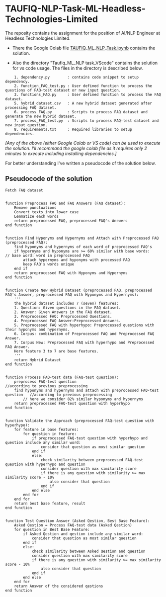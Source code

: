 # TAUFIQ-NLP-Task-ML-Headless-Technologies-Limited
The reposity contains the assignment for the position of AI/NLP Engineer at Headless Technologies Limited. 

- There the Google Colab file [TAUFIQ_ML_NLP_Task.ipynb](https://github.com/Muhammad-Taufiq-Khan/TAUFIQ-NLP-Task-ML-Headless-Technologies-Limited/blob/main/TAUFIQ_ML_NLP_Task.ipynb) contains the solution.

- Also the directory "Taufiq_ML_NLP task_VScode" contains the solution for vs code usage. The files in the directory is described below.
```
    1. dependency.py        : contains code snippet to setup dependency.
    2. function_FAQ_test.py : User defined function to process the questions of FAQ-test dataset or new input question.
    3. functions_FAQ.py     : User defined function to process the FAQ dataset.
    5. hybrid_dataset.csv   : A new hybrid dataset generated after processing FAQ dataset.
    6. process_FAQ.py       : Scripts to process FAQ dataset and generate the new hybrid dataset.
    7. process_FAQ_test.py  : Scripts to process FAQ-test dataset and new input question.
    8. requirements.txt     : Required libraries to setup dependencies.
```

*[Any of the above (either Google Colab or VS code) can be used to execute the solution. I'll recommand the google colab file as it requires only 2 minutes to execute including installing dependencies.]*

For better understanding I've written a pseudocode of the solution below.

## **Pseudocode of the solution**
```
Fetch FAQ dataset


function Preprocess FAQ and FAQ Answers (FAQ dataset):
    Remove punctuations
    Convert texts into lower case
    Lemmatize each words
    return preprocessed FAQ, preprocessed FAQ's Answers
end function


function Find Hyponyms and Hypernyms and Attach with Preprocessed FAQ (preprocessed FAQ):
    find hyponyms and hypernyms of each word of preprocessed FAQ's
    if hypernyms and hyponyms are >= 60% similar with base words:       // base word: word in preprocessed FAQ
        attach hypernyms and hyponyms with processed FAQ
        keep FAQ's words unique
    end if
    return preprocessed FAQ with Hyponyms and Hypernyms
end function


function Create New Hybrid Dataset (preprocessed FAQ, preprocessed FAQ's Answer, preprocessed FAQ with Hyponyms and Hypernyms):
    ''' 
    the hybrid dataset includes 7 (seven) features: 
    1. Question: Given questions in the FAQ dataset.
    2. Answer: Given Answers in the FAQ dataset.
    3. Preprocessed FAQ: Preprocessed Questions.
    4. Preprocessed FAQ Answer:Preprocessed Answers.
    5. Preprocessed FAQ with hyperhypo: Preprocessed questions with their hyponyms and hypernyms.
    6. Corpus: combination of Preprocessed FAQ and Preprocessed FAQ Answer.
    7. Corpus New: Preprocessed FAQ with hyperhypo and Preprocessed FAQ Answer. 
    Here feature 3 to 7 are base features.
    '''
    return Hybrid Dataset
end function


function Process FAQ-test data (FAQ-test question):
    preprocess FAQ-test question                                                 //according to previous preprocessing
    find hyponyms and hypernyms and attach with preprocessed FAQ-test question   //according to previous preprocessing
        // here we consider 82% similar hyponyms and hypernyms
    return preprocessed FAQ-test question with hyperhypo
end function


function Validate the Approach (preprocessed FAQ-test question with hyperhypo):
    for feature in base features:
        for question in feature:
            if preprocessed FAQ-test question with hyperhypo and question include any similar word:
                consider that question as most similar question
            end if 
            else:
                check similarity between preprocessed FAQ-test question with hyperhypo and question
                consider question with max similarity score
                if there is any question with similarity >= max similarity score - 10%
                    also consider that question
                end if
            end else
        end for 
    end for
    return best base feature, result
end function


function Test Question Answer (Asked Qestion, Best Base Feature):
    Asked Qestion = Process FAQ-test data (Asked Qestion)
    for question in Best Base Feature: 
        if Asked Qestion and qestion include any similar word:
            consider that question as most similar question
        end if 
        else:
            check similarity between Asked Qestion and question
            consider question with max similarity score
            if there is any question with similarity >= max similarity score - 10%
                also consider that question
            end if
        end else 
    end for 
    return Answer of the considered qestions
end function
```
